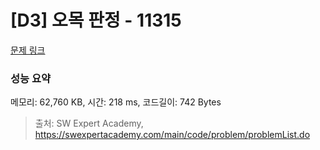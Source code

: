 # [D3] 오목 판정 - 11315 

[문제 링크](https://swexpertacademy.com/main/code/problem/problemDetail.do?contestProbId=AXaSUPYqPYMDFASQ) 

### 성능 요약

메모리: 62,760 KB, 시간: 218 ms, 코드길이: 742 Bytes



> 출처: SW Expert Academy, https://swexpertacademy.com/main/code/problem/problemList.do